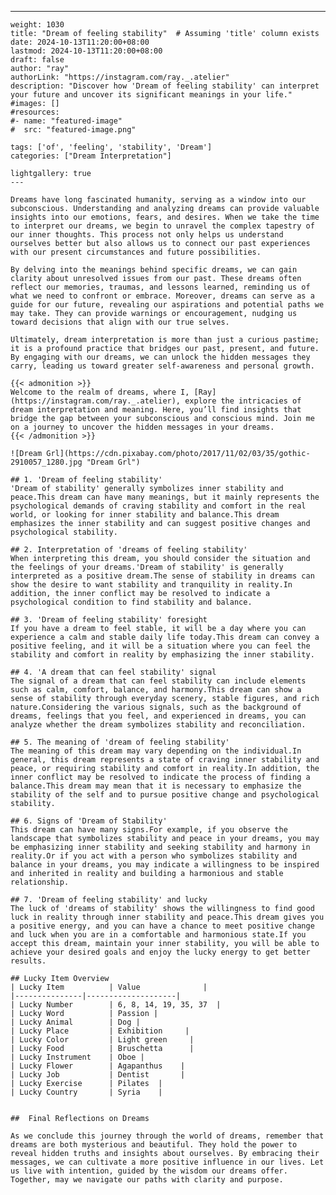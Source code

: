 ---
    weight: 1030
    title: "Dream of feeling stability"  # Assuming 'title' column exists
    date: 2024-10-13T11:20:00+08:00
    lastmod: 2024-10-13T11:20:00+08:00
    draft: false
    author: "ray"
    authorLink: "https://instagram.com/ray._.atelier"
    description: "Discover how 'Dream of feeling stability' can interpret your future and uncover its significant meanings in your life."
    #images: []
    #resources:
    #- name: "featured-image"
    #  src: "featured-image.png"
    
    tags: ['of', 'feeling', 'stability', 'Dream']
    categories: ["Dream Interpretation"]
    
    lightgallery: true
    ---
    
    Dreams have long fascinated humanity, serving as a window into our subconscious. Understanding and analyzing dreams can provide valuable insights into our emotions, fears, and desires. When we take the time to interpret our dreams, we begin to unravel the complex tapestry of our inner thoughts. This process not only helps us understand ourselves better but also allows us to connect our past experiences with our present circumstances and future possibilities.
    
    By delving into the meanings behind specific dreams, we can gain clarity about unresolved issues from our past. These dreams often reflect our memories, traumas, and lessons learned, reminding us of what we need to confront or embrace. Moreover, dreams can serve as a guide for our future, revealing our aspirations and potential paths we may take. They can provide warnings or encouragement, nudging us toward decisions that align with our true selves.
    
    Ultimately, dream interpretation is more than just a curious pastime; it is a profound practice that bridges our past, present, and future. By engaging with our dreams, we can unlock the hidden messages they carry, leading us toward greater self-awareness and personal growth.
    
    {{< admonition >}}
    Welcome to the realm of dreams, where I, [Ray](https://instagram.com/ray._.atelier), explore the intricacies of dream interpretation and meaning. Here, you’ll find insights that bridge the gap between your subconscious and conscious mind. Join me on a journey to uncover the hidden messages in your dreams.
    {{< /admonition >}}
    
    ![Dream Grl](https://cdn.pixabay.com/photo/2017/11/02/03/35/gothic-2910057_1280.jpg "Dream Grl")
    
    ## 1. 'Dream of feeling stability'
    'Dream of stability' generally symbolizes inner stability and peace.This dream can have many meanings, but it mainly represents the psychological demands of craving stability and comfort in the real world, or looking for inner stability and balance.This dream emphasizes the inner stability and can suggest positive changes and psychological stability.
    
    ## 2. Interpretation of 'dreams of feeling stability'
    When interpreting this dream, you should consider the situation and the feelings of your dreams.'Dream of stability' is generally interpreted as a positive dream.The sense of stability in dreams can show the desire to want stability and tranquility in reality.In addition, the inner conflict may be resolved to indicate a psychological condition to find stability and balance.
    
    ## 3. 'Dream of feeling stability' foresight
    If you have a dream to feel stable, it will be a day where you can experience a calm and stable daily life today.This dream can convey a positive feeling, and it will be a situation where you can feel the stability and comfort in reality by emphasizing the inner stability.
    
    ## 4. 'A dream that can feel stability' signal
    The signal of a dream that can feel stability can include elements such as calm, comfort, balance, and harmony.This dream can show a sense of stability through everyday scenery, stable figures, and rich nature.Considering the various signals, such as the background of dreams, feelings that you feel, and experienced in dreams, you can analyze whether the dream symbolizes stability and reconciliation.
    
    ## 5. The meaning of 'dream of feeling stability'
    The meaning of this dream may vary depending on the individual.In general, this dream represents a state of craving inner stability and peace, or requiring stability and comfort in reality.In addition, the inner conflict may be resolved to indicate the process of finding a balance.This dream may mean that it is necessary to emphasize the stability of the self and to pursue positive change and psychological stability.
    
    ## 6. Signs of 'Dream of Stability'
    This dream can have many signs.For example, if you observe the landscape that symbolizes stability and peace in your dreams, you may be emphasizing inner stability and seeking stability and harmony in reality.Or if you act with a person who symbolizes stability and balance in your dreams, you may indicate a willingness to be inspired and inherited in reality and building a harmonious and stable relationship.
    
    ## 7. 'Dream of feeling stability' and lucky
    The luck of 'dreams of stability' shows the willingness to find good luck in reality through inner stability and peace.This dream gives you a positive energy, and you can have a chance to meet positive change and luck when you are in a comfortable and harmonious state.If you accept this dream, maintain your inner stability, you will be able to achieve your desired goals and enjoy the lucky energy to get better results.
    
    ## Lucky Item Overview
    | Lucky Item          | Value              |
    |---------------|--------------------|
    | Lucky Number        | 6, 8, 14, 19, 35, 37  |
    | Lucky Word          | Passion |
    | Lucky Animal        | Dog |
    | Lucky Place         | Exhibition     |
    | Lucky Color         | Light green     |
    | Lucky Food          | Bruschetta      |
    | Lucky Instrument    | Oboe |
    | Lucky Flower        | Agapanthus    |
    | Lucky Job           | Dentist       |
    | Lucky Exercise      | Pilates  |
    | Lucky Country       | Syria    |
    
    
    ##  Final Reflections on Dreams
    
    As we conclude this journey through the world of dreams, remember that dreams are both mysterious and beautiful. They hold the power to reveal hidden truths and insights about ourselves. By embracing their messages, we can cultivate a more positive influence in our lives. Let us live with intention, guided by the wisdom our dreams offer. Together, may we navigate our paths with clarity and purpose.
    